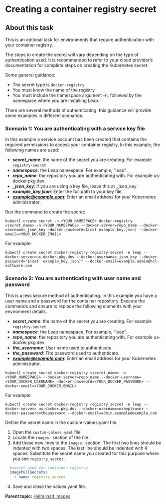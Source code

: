# Creating a container registry secret

## About this task

This is an optional task for environments that require authentication with your container registry.

The steps to create the secret will vary depending on the type of authentication used. It is recommended to refer to your cloud provider’s documentation for complete steps on creating the Kubernetes secret. 

Some general guidance:
- The secret type is ```docker-registry```
- You must know the name of the registry.
- You must include the namespace argument -n, followed by the namespace where you are installing Leap.

There are several methods of authenticating, this guidance will provide some examples in different scenarios.

### Scenario 1: You are authenticating with a service key file

In this example a service account has been created that contains the required permissions to access your container registry. In this example, the following names are used:

- ***secret_name***: the name of the secret you are creating. For example ```registry-secret```
- ***namespace***: the Leap namespace. For example, “leap”.
- ***repo_name***: the repository you are authenticating with. For example us-docker.pkg.dev
- ***_json_key***: If you are using a key file, leave this at _json_key.
- ***example_key.json***: Enter the full path to your key file.
- ***example@example.com***: Enter an email address for your Kubernetes administrator.

Run the command to create the secret:
```
kubectl create secret -n <YOUR_NAMESPACE> docker-registry <secret_name> -n <YOUR_NAMESPACE> --docker-server=repo_name --docker-username=_json_key –docker-password=$(cat example_key.json) --docker-email=<YOUR_DOCKER_EMAIL>
```

For example:
```
kubectl create secret docker-registry registry-secret -n leap --docker-server=us-docker.pkg.dev --docker-username=_json_key --docker-password="$(cat  example_key.json)" --docker-email=example.admin@hcl-software.com
```


### Scenario 2: You are authenticating with user name and password

This is a less secure method of authenticating. In this example you have a user name and a password for the container repository. Execute the commands and ensure to replace the following elements with your environment details.

- ***secret_name***: the name of the secret you are creating. For example ```registry-secret```
- ***namespace***: the Leap namespace. For example, “leap”.
- ***repo_name***: the repository you are authenticating with. For example us-docker.pkg.dev
- ***the_username***: User name used to authenticate.
- ***the_password***: The password used to authenticate.
- ***example@example.com***: Enter an email address for your Kubernetes administrator.

```
kubectl create secret docker-registry <secret_name> -n <YOUR_NAMESPACE> --docker-server=repo_name --docker-username=<YOUR_DOCKER_USERNAME> –docker-password=<YOUR_DOCKER_PASSWORD> --docker-email=<YOUR_DOCKER_EMAIL>
```

For example:
```
kubectl create secret docker-registry registry_secret -n leap --docker-server= us-docker.pkg.dev --docker-username=exampleuser –docker-password=thepassword --docker-email=admin.example@example.com
```

Define the secret name in the custom-values.yaml file.

1. Open the ```custom-values.yaml``` file.
2. Locate the ```images:``` section of the file.
3. Add these new lines to the ```images:``` section. The first two lines should be indented with two spaces. The last line should be indented with 4 spaces. Substitute the secret name you created for this purpose where you see ```registry_secret```.

```yaml
  #secret used for container registry
  imagePullSecrets:
    - name: registry_secret
```

4. Save and close the values.yaml file.


**Parent topic:** [Helm load images](helm_load_images.md)